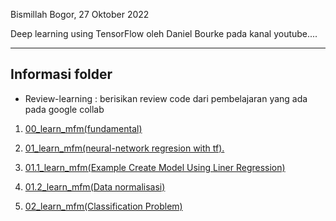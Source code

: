 Bismillah
Bogor, 27 Oktober 2022


Deep learning using TensorFlow oleh Daniel Bourke pada kanal youtube....

---------------------------------------------------------------------
Informasi folder
---------------------------------------------------------------------
* Review-learning : berisikan review code dari pembelajaran yang ada pada google collab

1. [00_learn_mfm(fundamental)](https://colab.research.google.com/drive/17yGUB2m4QgDEjlSLlwe_OjkaPyO1rHAX?usp=share_link)

2. [01_learn_mfm(neural-network regresion with tf).](https://colab.research.google.com/drive/19vs6gIyG8NgheqkA1pVtT2tMebMEkvB0?usp=share_link)

3. [01.1_learn_mfm(Example Create Model Using Liner Regression)](https://colab.research.google.com/drive/1ySWZgtLs769QKcEB44ih6y_Y_AHA4D4M?usp=share_link)

4. [01.2_learn_mfm(Data normalisasi)](https://colab.research.google.com/drive/1SeXIWiVt11K29do3m2PruvFmSPPkpN88?usp=share_link)

5. [02_learn_mfm(Classification Problem)](https://colab.research.google.com/drive/1tSQ4JKlE-xjYZUMsnTVkreYdL25mavgV?usp=share_link)
